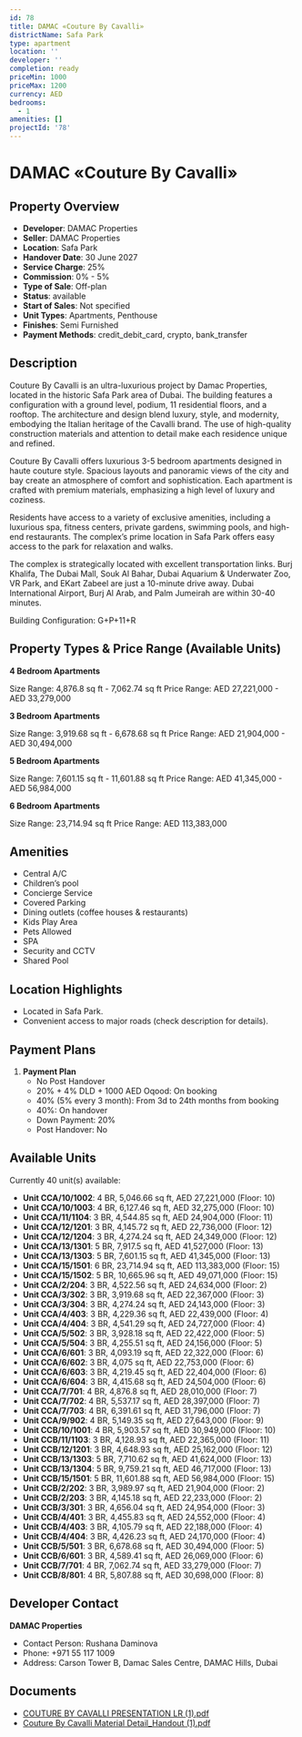 ```yaml
---
id: 78
title: DAMAC «Couture By Cavalli»
districtName: Safa Park
type: apartment
location: ''
developer: ''
completion: ready
priceMin: 1000
priceMax: 1200
currency: AED
bedrooms:
  - 1
amenities: []
projectId: '78'
---
```


# DAMAC «Couture By Cavalli»

## Property Overview
- **Developer**: DAMAC Properties
- **Seller**: DAMAC Properties
- **Location**: Safa Park
- **Handover Date**: 30 June 2027
- **Service Charge**: 25%
- **Commission**: 0% - 5%
- **Type of Sale**: Off-plan
- **Status**: available
- **Start of Sales**: Not specified
- **Unit Types**: Apartments, Penthouse
- **Finishes**: Semi Furnished
- **Payment Methods**: credit_debit_card, crypto, bank_transfer

## Description
Couture By Cavalli is an ultra-luxurious project by Damac Properties, located in the historic Safa Park area of Dubai. The building features a configuration with a ground level, podium, 11 residential floors, and a rooftop. The architecture and design blend luxury, style, and modernity, embodying the Italian heritage of the Cavalli brand. The use of high-quality construction materials and attention to detail make each residence unique and refined.

Couture By Cavalli offers luxurious 3-5 bedroom apartments designed in haute couture style. Spacious layouts and panoramic views of the city and bay create an atmosphere of comfort and sophistication. Each apartment is crafted with premium materials, emphasizing a high level of luxury and coziness.

Residents have access to a variety of exclusive amenities, including a luxurious spa, fitness centers, private gardens, swimming pools, and high-end restaurants. The complex’s prime location in Safa Park offers easy access to the park for relaxation and walks.

The complex is strategically located with excellent transportation links. Burj Khalifa, The Dubai Mall, Souk Al Bahar, Dubai Aquarium & Underwater Zoo, VR Park, and EKart Zabeel are just a 10-minute drive away. Dubai International Airport, Burj Al Arab, and Palm Jumeirah are within 30-40 minutes.

Building Configuration: G+P+11+R

## Property Types & Price Range (Available Units)
**4 Bedroom Apartments**

Size Range: 4,876.8 sq ft - 7,062.74 sq ft
Price Range: AED 27,221,000 - AED 33,279,000

**3 Bedroom Apartments**

Size Range: 3,919.68 sq ft - 6,678.68 sq ft
Price Range: AED 21,904,000 - AED 30,494,000

**5 Bedroom Apartments**

Size Range: 7,601.15 sq ft - 11,601.88 sq ft
Price Range: AED 41,345,000 - AED 56,984,000

**6 Bedroom Apartments**

Size Range: 23,714.94 sq ft
Price Range: AED 113,383,000

## Amenities
- Central A/C
- Children’s pool
- Concierge Service
- Covered Parking
- Dining outlets  (coffee houses & restaurants)
- Kids Play Area
- Pets Allowed
- SPA
- Security and CCTV
- Shared Pool

## Location Highlights
- Located in Safa Park.
- Convenient access to major roads (check description for details).

## Payment Plans
1. **Payment Plan**
   - No Post Handover
   - 20% + 4% DLD + 1000 AED Oqood: On booking
   - 40% (5% every 3 month): From 3d to 24th months from booking
   - 40%: On handover
   - Down Payment: 20%
   - Post Handover: No

## Available Units
Currently 40 unit(s) available:
- **Unit CCA/10/1002**: 4 BR, 5,046.66 sq ft, AED 27,221,000 (Floor: 10)
- **Unit CCA/10/1003**: 4 BR, 6,127.46 sq ft, AED 32,275,000 (Floor: 10)
- **Unit CCA/11/1104**: 3 BR, 4,544.85 sq ft, AED 24,904,000 (Floor: 11)
- **Unit CCA/12/1201**: 3 BR, 4,145.72 sq ft, AED 22,736,000 (Floor: 12)
- **Unit CCA/12/1204**: 3 BR, 4,274.24 sq ft, AED 24,349,000 (Floor: 12)
- **Unit CCA/13/1301**: 5 BR, 7,917.5 sq ft, AED 41,527,000 (Floor: 13)
- **Unit CCA/13/1303**: 5 BR, 7,601.15 sq ft, AED 41,345,000 (Floor: 13)
- **Unit CCA/15/1501**: 6 BR, 23,714.94 sq ft, AED 113,383,000 (Floor: 15)
- **Unit CCA/15/1502**: 5 BR, 10,665.96 sq ft, AED 49,071,000 (Floor: 15)
- **Unit CCA/2/204**: 3 BR, 4,522.56 sq ft, AED 24,634,000 (Floor: 2)
- **Unit CCA/3/302**: 3 BR, 3,919.68 sq ft, AED 22,367,000 (Floor: 3)
- **Unit CCA/3/304**: 3 BR, 4,274.24 sq ft, AED 24,143,000 (Floor: 3)
- **Unit CCA/4/403**: 3 BR, 4,229.36 sq ft, AED 22,439,000 (Floor: 4)
- **Unit CCA/4/404**: 3 BR, 4,541.29 sq ft, AED 24,727,000 (Floor: 4)
- **Unit CCA/5/502**: 3 BR, 3,928.18 sq ft, AED 22,422,000 (Floor: 5)
- **Unit CCA/5/504**: 3 BR, 4,255.51 sq ft, AED 24,156,000 (Floor: 5)
- **Unit CCA/6/601**: 3 BR, 4,093.19 sq ft, AED 22,322,000 (Floor: 6)
- **Unit CCA/6/602**: 3 BR, 4,075 sq ft, AED 22,753,000 (Floor: 6)
- **Unit CCA/6/603**: 3 BR, 4,219.45 sq ft, AED 22,404,000 (Floor: 6)
- **Unit CCA/6/604**: 3 BR, 4,415.68 sq ft, AED 24,504,000 (Floor: 6)
- **Unit CCA/7/701**: 4 BR, 4,876.8 sq ft, AED 28,010,000 (Floor: 7)
- **Unit CCA/7/702**: 4 BR, 5,537.17 sq ft, AED 28,397,000 (Floor: 7)
- **Unit CCA/7/703**: 4 BR, 6,391.61 sq ft, AED 31,796,000 (Floor: 7)
- **Unit CCA/9/902**: 4 BR, 5,149.35 sq ft, AED 27,643,000 (Floor: 9)
- **Unit CCB/10/1001**: 4 BR, 5,903.57 sq ft, AED 30,949,000 (Floor: 10)
- **Unit CCB/11/1103**: 3 BR, 4,128.93 sq ft, AED 22,365,000 (Floor: 11)
- **Unit CCB/12/1201**: 3 BR, 4,648.93 sq ft, AED 25,162,000 (Floor: 12)
- **Unit CCB/13/1303**: 5 BR, 7,710.62 sq ft, AED 41,624,000 (Floor: 13)
- **Unit CCB/13/1304**: 5 BR, 9,759.21 sq ft, AED 46,717,000 (Floor: 13)
- **Unit CCB/15/1501**: 5 BR, 11,601.88 sq ft, AED 56,984,000 (Floor: 15)
- **Unit CCB/2/202**: 3 BR, 3,989.97 sq ft, AED 21,904,000 (Floor: 2)
- **Unit CCB/2/203**: 3 BR, 4,145.18 sq ft, AED 22,233,000 (Floor: 2)
- **Unit CCB/3/301**: 3 BR, 4,656.04 sq ft, AED 24,954,000 (Floor: 3)
- **Unit CCB/4/401**: 3 BR, 4,455.83 sq ft, AED 24,552,000 (Floor: 4)
- **Unit CCB/4/403**: 3 BR, 4,105.79 sq ft, AED 22,188,000 (Floor: 4)
- **Unit CCB/4/404**: 3 BR, 4,426.23 sq ft, AED 24,170,000 (Floor: 4)
- **Unit CCB/5/501**: 3 BR, 6,678.68 sq ft, AED 30,494,000 (Floor: 5)
- **Unit CCB/6/601**: 3 BR, 4,589.41 sq ft, AED 26,069,000 (Floor: 6)
- **Unit CCB/7/701**: 4 BR, 7,062.74 sq ft, AED 33,279,000 (Floor: 7)
- **Unit CCB/8/801**: 4 BR, 5,807.88 sq ft, AED 30,698,000 (Floor: 8)

## Developer Contact
**DAMAC Properties**
- Contact Person: Rushana Daminova
- Phone: +971 55 117 1009
- Address: Carson Tower B, Damac Sales Centre, DAMAC Hills, Dubai

## Documents
- [COUTURE BY CAVALLI PRESENTATION LR (1).pdf](https://cdn.geniemap.net/2024/08/09/Xf94WMyHpuQAfPyeveWMVlYHrbmkp8p0pFMs1pqk.pdf)
- [Couture By Cavalli Material Detail_Handout (1).pdf](https://cdn.geniemap.net/2024/08/09/R99Xdrxb3qwX6Gs3mqcc8fexRfIMHuUJ4brN8rCW.pdf)
